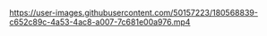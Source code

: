 

https://user-images.githubusercontent.com/50157223/180568839-c652c89c-4a53-4ac8-a007-7c681e00a976.mp4

